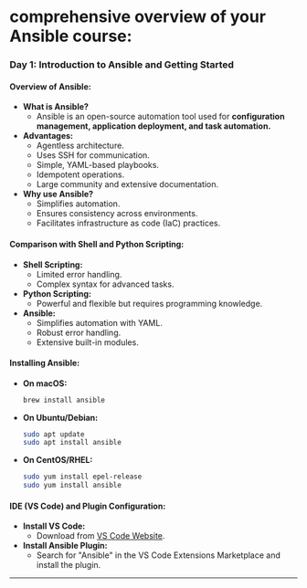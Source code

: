 
<h1>comprehensive overview of your Ansible course:</h1>


### Day 1: Introduction to Ansible and Getting Started

#### Overview of Ansible:
- **What is Ansible?**
  - Ansible is an open-source automation tool used for
    **configuration management,
    application deployment, and
    task automation.**
- **Advantages:**
  - Agentless architecture.
  - Uses SSH for communication.
  - Simple, YAML-based playbooks.
  - Idempotent operations.
  - Large community and extensive documentation.
- **Why use Ansible?**
  - Simplifies automation.
  - Ensures consistency across environments.
  - Facilitates infrastructure as code (IaC) practices.

#### Comparison with Shell and Python Scripting:
- **Shell Scripting:**
  - Limited error handling.
  - Complex syntax for advanced tasks.
- **Python Scripting:**
  - Powerful and flexible but requires programming knowledge.
- **Ansible:**
  - Simplifies automation with YAML.
  - Robust error handling.
  - Extensive built-in modules.

#### Installing Ansible:
- **On macOS:**
  ```sh
  brew install ansible
  ```
- **On Ubuntu/Debian:**
  ```sh
  sudo apt update
  sudo apt install ansible
  ```
- **On CentOS/RHEL:**
  ```sh
  sudo yum install epel-release
  sudo yum install ansible
  ```

#### IDE (VS Code) and Plugin Configuration:
- **Install VS Code:**
  - Download from [VS Code Website](https://code.visualstudio.com/).
- **Install Ansible Plugin:**
  - Search for "Ansible" in the VS Code Extensions Marketplace and install the plugin.

---
